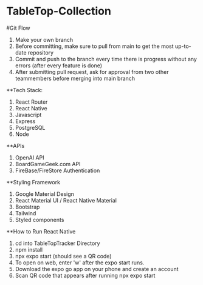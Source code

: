 # TableTop-Collection

#Git Flow
1. Make your own branch
2. Before committing, make sure to pull from main to get the most up-to-date repository
3. Commit and push to the branch every time there is progress without any errors (after every feature is done)
4. After submitting pull request, ask for approval from two other teammembers before merging into main branch

**Tech Stack:
1. React Router
2. React Native
3. Javascript
4. Express
5. PostgreSQL
6. Node

**APIs
1. OpenAI API
2. BoardGameGeek.com API
3. FireBase/FireStore Authentication

**Styling Framework 
1. Google Material Design 
2. React Material UI / React Native Material 
3. Bootstrap
4. Tailwind
5. Styled components

**How to Run React Native
1. cd into TableTopTracker Directory
2. npm install
3. npx expo start (should see a QR code)
4. To open on web, enter 'w' after the expo start runs. 
5. Download the expo go app on your phone and create an account
6. Scan QR code that appears after running npx expo start
   
